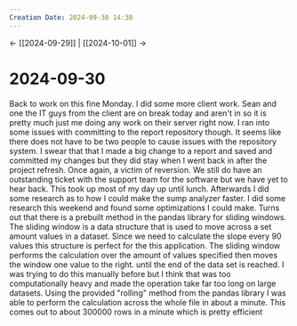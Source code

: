 ```yaml
---
Creation Date: 2024-09-30 14:30
---
```


<- [[2024-09-29]] | [[2024-10-01]]  ->

# 2024-09-30
Back to work on this fine Monday. I did some more client work. Sean and one the IT guys from the client are on break today and aren't in so it is pretty much just me doing any work on their server right now. I ran into some issues with committing to the report repository though. It seems like there does not have to be two people to cause issues with the repository system. I swear that that I made a big change to a report and saved and committed my changes but they did stay when I went back in after the project refresh. Once again, a victim of reversion. We still do have an outstanding ticket with the support team for the software but we have yet to hear back. This took up most of my day up until lunch. Afterwards I did some research as to how I could make the sump analyzer faster. I did some research this weekend and found some optimizations I could make. Turns out that there is a prebuilt method in the pandas library for sliding windows. The sliding window is a data structure that is used to move across a set amount values in a dataset. Since we need to calculate the slope every 90 values this structure is perfect for the this application. The sliding window performs the calculation over the amount of values specified then moves the window one value to the right. until the end of the data set is reached. I was trying to do this manually before but I think that was too computationally heavy and made the operation take far too long on large datasets. Using the provided "rolling" method from the pandas library I was able to perform the calculation across the whole file in about a minute. This comes out to about 300000 rows in a minute which is pretty efficient 
